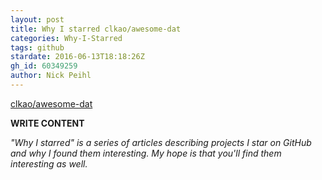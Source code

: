 ```yaml
---
layout: post
title: Why I starred clkao/awesome-dat
categories: Why-I-Starred
tags: github
stardate: 2016-06-13T18:18:26Z
gh_id: 60349259
author: Nick Peihl
---
```


[clkao/awesome-dat](https://github.com/clkao/awesome-dat)

**WRITE CONTENT**

*"Why I starred" is a series of articles describing projects I star on GitHub and why I found them interesting. My hope is that you'll find them interesting as well.*

